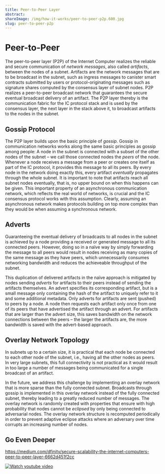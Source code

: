 ```yaml
---
title: Peer-to-Peer Layer
abstract: 
shareImage: /img/how-it-works/peer-to-peer-p2p.600.jpg
slug: peer-to-peer-p2p
---
```


# Peer-to-Peer

The peer-to-peer layer (P2P) of the Internet Computer realizes the reliable and secure communication of *network messages*, also called *artifacts*, between the nodes of a subnet.
Artifacts are the network messages that are to be broadcast in the subnet, such as ingress messages to canister smart contracts submitted by users or protocol-originating messages such as signature shares computed by the consensus layer of subnet nodes.
P2P realizes a peer-to-peer broadcast network that guarantees the secure eventual broadcast delivery of an artifact.
The P2P layer thereby is the communication fabric for the IC protocol stack and is used by the consensus layer, the next layer in the stack above it, to broadcast artifacts to the nodes in the subnet.

## Gossip Protocol

The P2P layer builds upon the basic principle of *gossip*.
Gossip in communication networks works along the same basic principles as gossip among people: A node in the subnet is connected with a subset of the other nodes of the subnet – we call those connected nodes the *peers* of the node.
Whenever a node receives a message from a peer or creates one itself as part of the IC protocol, it provides this message to all its peers.
By every node in the network doing exactly this, every artifact *eventually* propagates through the whole subnet.
It is important to note that artifacts reach all subnet nodes eventually, that is, no upper bound on when this happens can be given.
This important property of an asynchronous communication network, which reflects the real world of networks, is crucial and the IC consensus protocol works with this assumption.
Clearly, assuming an asynchronous network makes protocols building on top more complex than they would be when assuming a synchronous network.

## Adverts

Guaranteeing the eventual delivery of broadcasts to all nodes in the subnet is achieved by a node providing a received or generated message to all its connected peers. However, doing so in a naïve way by simply forwarding the message to all peers would result in nodes receiving as many copies of the same message as they have peers, which unnecessarily consumes networking bandwidth and reduces the achieveable throughput of the subnet.

This duplication of delivered artifacts in the naïve approach is mitigated by nodes sending *adverts* for artifacts to their peers instead of sending the artifacts themselves. An advert specifies its corresponding artifact, but is a small message only containing the hash of the artifact to uniquely refer to it and some additional metadata. Only adverts for artifacts are sent (pushed) to peers by a node. A node then requests each artifact only once from one of its peers that have advertised the artifact through an advert. For artifacts that are larger than the advert size, this saves bandwidth on the network connections between the peers – the larger the artifacts are, the more bandwidth is saved with the advert-based approach.

## Overlay Network Topology

In subnets up to a certain size, it is practical that each node be connected to each other node of the subnet, i.e., having all the other nodes as peers. In very large subnets, this full connectivity is not practical as it would result in too large a number of messages being communicated for a single broadcast of an artifact.

In the future, we address this challenge by implementing an overlay network that is more sparse than the fully connected subnet. Broadcasts through gossip is implemented in this overlay network instead of the fully connected subnet, thereby leading to a greatly reduced number of messages. The overlay network is randomly created with properties that ensure with high probability that nodes cannot be *eclipsed* by only being connected to adversarial nodes.
The overlay network structure is recomputed periodically in order to prevent adaptive eclipse attacks where an adversary over time corrupts an increasing number of nodes.

## Go Even Deeper

https://medium.com/dfinity/secure-scalability-the-internet-computers-peer-to-peer-layer-6662d451f2cc

[![Watch youtube video](https://i.ytimg.com/vi/HOQb0lKIy9I/maxresdefault.jpg)](https://www.youtube.com/watch?v=HOQb0lKIy9I)
